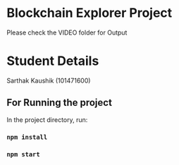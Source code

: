 # Blockchain Explorer Project

Please check the VIDEO folder for Output

# Student Details

Sarthak Kaushik (101471600)


## For Running the project

In the project directory, run:

### `npm install`

### `npm start`


